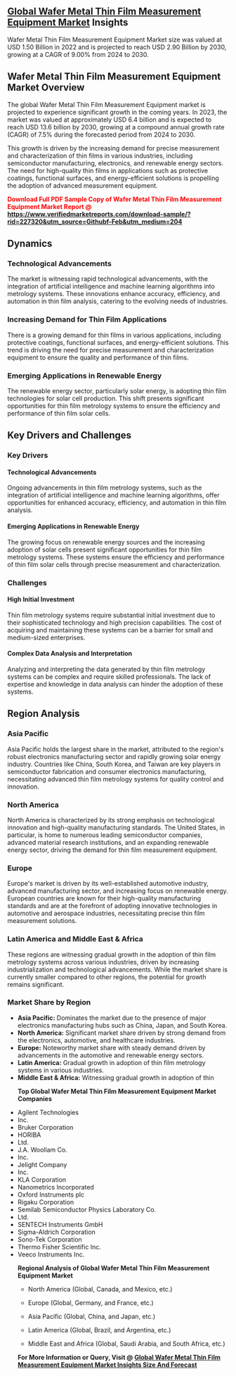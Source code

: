 <h2><a href="https://www.verifiedmarketreports.com/download-sample/?rid=227320&amp;utm_source=Githubf&amp;utm_medium=204" target="_blank">Global Wafer Metal Thin Film Measurement Equipment Market</a> Insights</h2><p>Wafer Metal Thin Film Measurement Equipment Market size was valued at USD 1.50 Billion in 2022 and is projected to reach USD 2.90 Billion by 2030, growing at a CAGR of 9.00% from 2024 to 2030.</p><p> <h2>Wafer Metal Thin Film Measurement Equipment Market Overview</h2> <p>The global Wafer Metal Thin Film Measurement Equipment market is projected to experience significant growth in the coming years. In 2023, the market was valued at approximately USD 6.4 billion and is expected to reach USD 13.6 billion by 2030, growing at a compound annual growth rate (CAGR) of 7.5% during the forecasted period from 2024 to 2030. </p> <p>This growth is driven by the increasing demand for precise measurement and characterization of thin films in various industries, including semiconductor manufacturing, electronics, and renewable energy sectors. The need for high-quality thin films in applications such as protective coatings, functional surfaces, and energy-efficient solutions is propelling the adoption of advanced measurement equipment. </p> <p><strong><p><span class=""><span style="color: #ff0000;"><strong>Download Full PDF Sample Copy of Wafer Metal Thin Film Measurement Equipment Market Report</strong> @ </span><a href="https://www.verifiedmarketreports.com/download-sample/?rid=227320&amp;utm_source=Githubf-Feb&amp;utm_medium=204" target="_blank">https://www.verifiedmarketreports.com/download-sample/?rid=227320&amp;utm_source=Githubf-Feb&amp;utm_medium=204</a></span></p></strong></p> <h2>Dynamics</h2> <h3>Technological Advancements</h3> <p>The market is witnessing rapid technological advancements, with the integration of artificial intelligence and machine learning algorithms into metrology systems. These innovations enhance accuracy, efficiency, and automation in thin film analysis, catering to the evolving needs of industries. </p> <h3>Increasing Demand for Thin Film Applications</h3> <p>There is a growing demand for thin films in various applications, including protective coatings, functional surfaces, and energy-efficient solutions. This trend is driving the need for precise measurement and characterization equipment to ensure the quality and performance of thin films. </p> <h3>Emerging Applications in Renewable Energy</h3> <p>The renewable energy sector, particularly solar energy, is adopting thin film technologies for solar cell production. This shift presents significant opportunities for thin film metrology systems to ensure the efficiency and performance of thin film solar cells. </p> <h2>Key Drivers and Challenges</h2> <h3>Key Drivers</h3> <h4>Technological Advancements</h4> <p>Ongoing advancements in thin film metrology systems, such as the integration of artificial intelligence and machine learning algorithms, offer opportunities for enhanced accuracy, efficiency, and automation in thin film analysis. </p> <h4>Emerging Applications in Renewable Energy</h4> <p>The growing focus on renewable energy sources and the increasing adoption of solar cells present significant opportunities for thin film metrology systems. These systems ensure the efficiency and performance of thin film solar cells through precise measurement and characterization. </p> <h3>Challenges</h3> <h4>High Initial Investment</h4> <p>Thin film metrology systems require substantial initial investment due to their sophisticated technology and high precision capabilities. The cost of acquiring and maintaining these systems can be a barrier for small and medium-sized enterprises. </p> <h4>Complex Data Analysis and Interpretation</h4> <p>Analyzing and interpreting the data generated by thin film metrology systems can be complex and require skilled professionals. The lack of expertise and knowledge in data analysis can hinder the adoption of these systems. </p> <h2>Region Analysis</h2> <h3>Asia Pacific</h3> <p>Asia Pacific holds the largest share in the market, attributed to the region's robust electronics manufacturing sector and rapidly growing solar energy industry. Countries like China, South Korea, and Taiwan are key players in semiconductor fabrication and consumer electronics manufacturing, necessitating advanced thin film metrology systems for quality control and innovation. </p> <h3>North America</h3> <p>North America is characterized by its strong emphasis on technological innovation and high-quality manufacturing standards. The United States, in particular, is home to numerous leading semiconductor companies, advanced material research institutions, and an expanding renewable energy sector, driving the demand for thin film measurement equipment. </p> <h3>Europe</h3> <p>Europe's market is driven by its well-established automotive industry, advanced manufacturing sector, and increasing focus on renewable energy. European countries are known for their high-quality manufacturing standards and are at the forefront of adopting innovative technologies in automotive and aerospace industries, necessitating precise thin film measurement solutions. </p> <h3>Latin America and Middle East & Africa</h3> <p>These regions are witnessing gradual growth in the adoption of thin film metrology systems across various industries, driven by increasing industrialization and technological advancements. While the market share is currently smaller compared to other regions, the potential for growth remains significant. </p> <h3>Market Share by Region</h3> <ul> <li><strong>Asia Pacific:</strong> Dominates the market due to the presence of major electronics manufacturing hubs such as China, Japan, and South Korea. </li> <li><strong>North America:</strong> Significant market share driven by strong demand from the electronics, automotive, and healthcare industries. </li> <li><strong>Europe:</strong> Noteworthy market share with steady demand driven by advancements in the automotive and renewable energy sectors. </li> <li><strong>Latin America:</strong> Gradual growth in adoption of thin film metrology systems in various industries. </li> <li><strong>Middle East & Africa:</strong> Witnessing gradual growth in adoption of thin</p><p><strong>Top Global Wafer Metal Thin Film Measurement Equipment Market Companies</strong></p><div data-test-id=""><p><li>Agilent Technologies</li><li> Inc.</li><li> Bruker Corporation</li><li> HORIBA</li><li> Ltd.</li><li> J.A. Woollam Co.</li><li> Inc.</li><li> Jelight Company</li><li> Inc.</li><li> KLA Corporation</li><li> Nanometrics Incorporated</li><li> Oxford Instruments plc</li><li> Rigaku Corporation</li><li> Semilab Semiconductor Physics Laboratory Co.</li><li> Ltd.</li><li> SENTECH Instruments GmbH</li><li> Sigma-Aldrich Corporation</li><li> Sono-Tek Corporation</li><li> Thermo Fisher Scientific Inc.</li><li> Veeco Instruments Inc.</li></p><div><strong>Regional Analysis of&nbsp;Global Wafer Metal Thin Film Measurement Equipment Market</strong></div><ul><li dir="ltr"><p dir="ltr">North America&nbsp;(Global, Canada, and Mexico, etc.)</p></li><li dir="ltr"><p dir="ltr">Europe (Global, Germany, and France, etc.)</p></li><li dir="ltr"><p dir="ltr">Asia Pacific&nbsp;(Global, China, and Japan, etc.)</p></li><li dir="ltr"><p dir="ltr">Latin America&nbsp;(Global, Brazil, and Argentina, etc.)</p></li><li dir="ltr">Middle East and Africa&nbsp;(Global, Saudi Arabia, and South Africa, etc.)</li></ul><p><strong>For More Information or Query, Visit @&nbsp;</strong><strong><a href="https://www.verifiedmarketreports.com/product/wafer-metal-thin-film-measurement-equipment-market/?utm_source=Githubf&amp;utm_medium=204" target="_blank">Global Wafer Metal Thin Film Measurement Equipment Market Insights Size And Forecast</a></strong></p></div>
